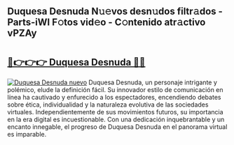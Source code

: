 ## Duquesa Desnuda N𝚞𝚎vos desn𝚞dos filtr𝚊dos - Parts-iWI F𝚘tos vid𝚎o - C𝚘ntenido atr𝚊ctivo vPZAy

# <h2><a href="http://mbcyti.tromn.icu/?c=Duquesa+Desnuda">🔗👉👉👉 Duquesa Desnuda 🔗🔗</a></h2>

[![Duquesa Desnuda nuevo](https://i.imgur.com/pEAQMta.gif)](http://mbcyti.tromn.icu/?c=Duquesa+Desnuda)
Duquesa Desnuda, un personaje intrigante y polémico, elude la definición fácil. Su innovador estilo de comunicación en línea ha cautivado y enfurecido a los espectadores, encendiendo debates sobre ética, individualidad y la naturaleza evolutiva de las sociedades virtuales. Independientemente de sus movimientos futuros, su importancia en la era digital es incuestionable. Con una dedicación inquebrantable y un encanto innegable, el progreso de Duquesa Desnuda en el panorama virtual es imparable.
